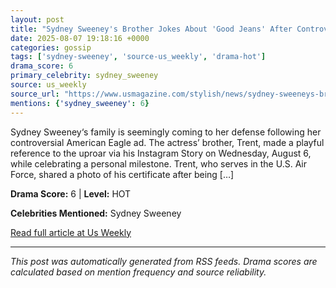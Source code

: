 ```yaml
---
layout: post
title: "Sydney Sweeney's Brother Jokes About 'Good Jeans' After Controversial Ad"
date: 2025-08-07 19:18:16 +0000
categories: gossip
tags: ['sydney-sweeney', 'source-us_weekly', 'drama-hot']
drama_score: 6
primary_celebrity: sydney_sweeney
source: us_weekly
source_url: "https://www.usmagazine.com/stylish/news/sydney-sweeneys-brother-jokes-amid-american-eagle-ad-backlash/"
mentions: {'sydney_sweeney': 6}
---
```


Sydney Sweeney‘s family is seemingly coming to her defense following her controversial American Eagle ad. The actress’ brother, Trent, made a playful reference to the uproar via his Instagram Story on Wednesday, August 6, while celebrating a personal milestone. Trent, who serves in the U.S. Air Force, shared a photo of his certificate after being [&#8230;]

**Drama Score:** 6 | **Level:** HOT

**Celebrities Mentioned:** Sydney Sweeney

[Read full article at Us Weekly](https://www.usmagazine.com/stylish/news/sydney-sweeneys-brother-jokes-amid-american-eagle-ad-backlash/)

---
*This post was automatically generated from RSS feeds. Drama scores are calculated based on mention frequency and source reliability.*
